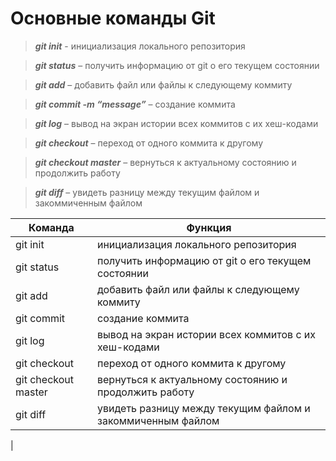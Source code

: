 # Основные команды Git

> ***git init*** - инициализация локального репозитория

> ***git status*** – получить информацию от git о его текущем состоянии

> ***git add*** – добавить файл или файлы к следующему коммиту

> ***git commit -m “message”*** – создание коммита

> ***git log*** – вывод на экран истории всех коммитов с их хеш-кодами

> ***git checkout*** – переход от одного коммита к другому

> ***git checkout master*** – вернуться к актуальному состоянию и продолжить работу

> ***git diff*** – увидеть разницу между текущим файлом и закоммиченным файлом


|Команда       |Функция    |
|----------    |-----------|
|git init      |инициализация локального репозитория      |
|git status    |получить информацию от git о его текущем состоянии   |
|git add       |добавить файл или файлы к следующему коммиту
|git commit    |создание коммита
|git log       |вывод на экран истории всех коммитов с их хеш-кодами
|git checkout  | переход от одного коммита к другому
|git checkout master|вернуться к актуальному состоянию и продолжить работу
|git diff      |увидеть разницу между текущим файлом и закоммиченным файлом
|